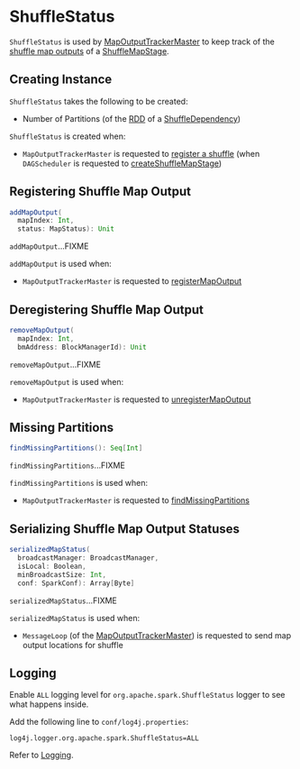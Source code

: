 # ShuffleStatus

`ShuffleStatus` is used by [MapOutputTrackerMaster](MapOutputTrackerMaster.md) to keep track of the [shuffle map outputs](MapOutputTrackerMaster.md#shuffleStatuses) of a [ShuffleMapStage](ShuffleMapStage.md).

## Creating Instance

`ShuffleStatus` takes the following to be created:

* <span id="numPartitions"> Number of Partitions (of the [RDD](../rdd/ShuffleDependency.md#rdd) of a [ShuffleDependency](../rdd/ShuffleDependency.md))

`ShuffleStatus` is created when:

* `MapOutputTrackerMaster` is requested to [register a shuffle](MapOutputTrackerMaster.md#registerShuffle) (when `DAGScheduler` is requested to [createShuffleMapStage](DAGScheduler.md#createShuffleMapStage))

## <span id="addMapOutput"> Registering Shuffle Map Output

```scala
addMapOutput(
  mapIndex: Int,
  status: MapStatus): Unit
```

`addMapOutput`...FIXME

`addMapOutput` is used when:

* `MapOutputTrackerMaster` is requested to [registerMapOutput](MapOutputTrackerMaster.md#registerMapOutput)

## <span id="removeMapOutput"> Deregistering Shuffle Map Output

```scala
removeMapOutput(
  mapIndex: Int,
  bmAddress: BlockManagerId): Unit
```

`removeMapOutput`...FIXME

`removeMapOutput` is used when:

* `MapOutputTrackerMaster` is requested to [unregisterMapOutput](MapOutputTrackerMaster.md#unregisterMapOutput)

## <span id="findMissingPartitions"> Missing Partitions

```scala
findMissingPartitions(): Seq[Int]
```

`findMissingPartitions`...FIXME

`findMissingPartitions` is used when:

* `MapOutputTrackerMaster` is requested to [findMissingPartitions](MapOutputTrackerMaster.md#findMissingPartitions)

## <span id="serializedMapStatus"> Serializing Shuffle Map Output Statuses

```scala
serializedMapStatus(
  broadcastManager: BroadcastManager,
  isLocal: Boolean,
  minBroadcastSize: Int,
  conf: SparkConf): Array[Byte]
```

`serializedMapStatus`...FIXME

`serializedMapStatus` is used when:

* `MessageLoop` (of the [MapOutputTrackerMaster](MapOutputTrackerMaster.md)) is requested to send map output locations for shuffle

## Logging

Enable `ALL` logging level for `org.apache.spark.ShuffleStatus` logger to see what happens inside.

Add the following line to `conf/log4j.properties`:

```text
log4j.logger.org.apache.spark.ShuffleStatus=ALL
```

Refer to [Logging](../spark-logging.md).
